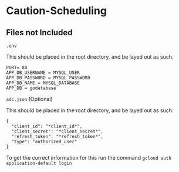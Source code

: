 # Caution-Scheduling

## Files not Included
```.env```

This should be placed in the root directory, and be layed out as such. 
```
PORT= 80
APP_DB_USERNAME = MYSQL_USER
APP_DB_PASSWORD = MYSQL_PASSWORD
APP_DB_NAME = MYSQL_DATABASE
APP_DB = godatabase
```

```adc.json``` (Optional)

This should be placed in the root directory, and be layed out as such. 
```
{
  "client_id": "*client_id*",
  "client_secret": "*client_secret*",
  "refresh_token": "*refresh_token*",
  "type": "authorized_user"
}
```
To get the correct information for this run the command ```gcloud auth application-default login```
